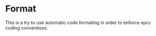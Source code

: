 # Format

This is a try to use automatic code formating in order to enforce
xpcc coding conventions.

